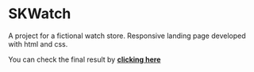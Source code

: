 # SKWatch

A project for a fictional watch store. Responsive landing page developed with html and css.

You can check the final result by [**clicking here**](https://skwatch-leonardorochadev.netlify.app)
